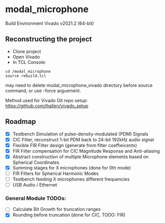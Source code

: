 # modal_microphone
Build Environment
Vivado v2021.2 (64-bit)


## Reconstructing the project
- Clone project
- Open Vivado
- In TCL Console:
``` 
cd /modal_microphone
source rebuild.tcl
```
may need to delete modal_microphone_vivado directory before source command, or use -force arguement.

Method used for Vivado Git repo setup:
https://github.com/jhallen/vivado_setup

## Roadmap
- [x] Testbench Simulation of pulse-density-modulated (PDM) Signals
- [x] CIC Filter, reconstruct 1-bit PDM back to 24-bit 192kHz audio signal
- [x] Flexible FIR Filter design (generate from filter coeffieicents)
- [x] FIR Filter compensation for CIC Magnitude Response and Anti-aliasing
- [x] Abstract construction of multiple Microphone elements based on Spherical Coordinates
- [x] Summing stages for X microphones (done for 0th mode)
- [ ] FIR Filters for Spherical Harmonic Modes
- [ ] Testbench feeding X microphones different frequencies
- [ ] USB Audio / Ethernet

### General Module TODOs:
- [ ] Calculate Bit Growth for truncation ranges
- [x] Rounding before truncation (done for CIC, TODO: FIR)
